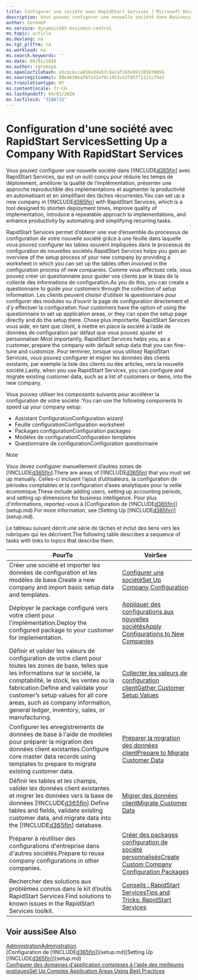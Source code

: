 ```yaml
---
title: Configurer une société avec RapidStart Services | Microsoft Docs
description: Vous pouvez configurer une nouvelle société dans Business Central avec RapidStart Services, qui est un outil conçu pour réduire les temps de déploiement, améliorer la qualité de l’implémentation, présenter une approche reproductible des implémentations et augmenter la productivité en automatisant et en simplifiant des tâches récurrentes.
author: SorenGP
ms.service: dynamics365-business-central
ms.topic: article
ms.devlang: na
ms.tgt_pltfrm: na
ms.workload: na
ms.search.keywords: ''
ms.date: 04/01/2020
ms.author: sgroespe
ms.openlocfilehash: e5cbcbccab56ed4ab7c8ac4f165e991385878056
ms.sourcegitcommit: 88e4b30eaf6fa32af0c1452ce2f85ff1111c75e2
ms.translationtype: HT
ms.contentlocale: fr-CH
ms.lasthandoff: 04/01/2020
ms.locfileid: "3186731"
---
```

# <a name="setting-up-a-company-with-rapidstart-services"></a><span data-ttu-id="6764c-103">Configuration d'une société avec RapidStart Services</span><span class="sxs-lookup"><span data-stu-id="6764c-103">Setting Up a Company With RapidStart Services</span></span>
<span data-ttu-id="6764c-104">Vous pouvez configurer une nouvelle société dans [!INCLUDE[d365fin](includes/d365fin_md.md)] avec RapidStart Services, qui est un outil conçu pour réduire les temps de déploiement, améliorer la qualité de l’implémentation, présenter une approche reproductible des implémentations et augmenter la productivité en automatisant et en simplifiant des tâches récurrentes.</span><span class="sxs-lookup"><span data-stu-id="6764c-104">You can set up a new company in [!INCLUDE[d365fin](includes/d365fin_md.md)] with RapidStart Services, which is a tool designed to shorten deployment times, improve quality of implementation, introduce a repeatable approach to implementations, and enhance productivity by automating and simplifying recurring tasks.</span></span>  

<span data-ttu-id="6764c-105">RapidStart Services permet d’obtenir une vue d’ensemble du processus de configuration de votre nouvelle société grâce à une feuille dans laquelle vous pouvez configurer les tables souvent impliquées dans le processus de configuration de nouvelles sociétés.</span><span class="sxs-lookup"><span data-stu-id="6764c-105">RapidStart Services helps you gain an overview of the setup process of your new company by providing a worksheet in which you can set up the tables often involved in the configuration process of new companies.</span></span> <span data-ttu-id="6764c-106">Comme vous effectuez cela, vous pouvez créer un questionnaire pour guider vos clients par le biais de la collecte des informations de configuration.</span><span class="sxs-lookup"><span data-stu-id="6764c-106">As you do this, you can create a questionnaire to guide your customers through the collection of setup information.</span></span> <span data-ttu-id="6764c-107">Les clients peuvent choisir d’utiliser le questionnaire pour configurer des modules ou d’ouvrir la page de configuration directement et d'y effectuer la configuration.</span><span class="sxs-lookup"><span data-stu-id="6764c-107">Your customers have the option of using the questionnaire to set up application areas, or they can open the setup page directly and do the setup there.</span></span> <span data-ttu-id="6764c-108">Chose plus importante, RapidStart Services vous aide, en tant que client, à mettre en place la société à l’aide de données de configuration par défaut que vous pouvez ajuster et personnaliser.</span><span class="sxs-lookup"><span data-stu-id="6764c-108">Most importantly, RapidStart Services helps you, as a customer, prepare the company with default setup data that you can fine-tune and customize.</span></span> <span data-ttu-id="6764c-109">Pour terminer, lorsque vous utilisez RapidStart Services, vous pouvez configurer et migrer les données des clients existants, par exemple la liste des clients ou des articles, vers la nouvelle société.</span><span class="sxs-lookup"><span data-stu-id="6764c-109">Lastly, when you use RapidStart Services, you can configure and migrate existing customer data, such as a list of customers or items, into the new company.</span></span>

<span data-ttu-id="6764c-110">Vous pouvez utiliser les composants suivants pour accélérer la configuration de votre société :</span><span class="sxs-lookup"><span data-stu-id="6764c-110">You can use the following components to speed up your company setup:</span></span>  

-   <span data-ttu-id="6764c-111">Assistant Configuration</span><span class="sxs-lookup"><span data-stu-id="6764c-111">Configuration wizard</span></span>  
-   <span data-ttu-id="6764c-112">Feuille configuration</span><span class="sxs-lookup"><span data-stu-id="6764c-112">Configuration worksheet</span></span>  
-   <span data-ttu-id="6764c-113">Packages configuration</span><span class="sxs-lookup"><span data-stu-id="6764c-113">Configuration packages</span></span>  
-   <span data-ttu-id="6764c-114">Modèles de configuration</span><span class="sxs-lookup"><span data-stu-id="6764c-114">Configuration templates</span></span>  
-   <span data-ttu-id="6764c-115">Questionnaire de configuration</span><span class="sxs-lookup"><span data-stu-id="6764c-115">Configuration questionnaire</span></span>  

> [!Note]  
>  <span data-ttu-id="6764c-116">Vous devez configurer manuellement d’autres zones de [!INCLUDE[d365fin](includes/d365fin_md.md)].</span><span class="sxs-lookup"><span data-stu-id="6764c-116">There are areas of [!INCLUDE[d365fin](includes/d365fin_md.md)] that you must set up manually.</span></span> <span data-ttu-id="6764c-117">Celles-ci incluent l’ajout d’utilisateurs, la configuration de périodes comptables et la configuration d’axes analytiques pour la veille économique.</span><span class="sxs-lookup"><span data-stu-id="6764c-117">These include adding users, setting up accounting periods, and setting up dimensions for business intelligence.</span></span> <span data-ttu-id="6764c-118">Pour plus d'informations, reportez-vous à [Configuration de [!INCLUDE[d365fin](includes/d365fin_md.md)]](setup.md).</span><span class="sxs-lookup"><span data-stu-id="6764c-118">For more information, see [Setting Up [!INCLUDE[d365fin](includes/d365fin_md.md)]](setup.md).</span></span>

 <span data-ttu-id="6764c-119">Le tableau suivant décrit une série de tâches et inclut des liens vers les rubriques qui les décrivent.</span><span class="sxs-lookup"><span data-stu-id="6764c-119">The following table describes a sequence of tasks with links to topics that describe them.</span></span>

|<span data-ttu-id="6764c-120">**Pour**</span><span class="sxs-lookup"><span data-stu-id="6764c-120">**To**</span></span>|<span data-ttu-id="6764c-121">**Voir**</span><span class="sxs-lookup"><span data-stu-id="6764c-121">**See**</span></span>|  
|------------|-------------|  
|<span data-ttu-id="6764c-122">Créer une société et importer les données de configuration et les modèles de base.</span><span class="sxs-lookup"><span data-stu-id="6764c-122">Create a new company and import basic setup data and templates.</span></span>|[<span data-ttu-id="6764c-123">Configurer une société</span><span class="sxs-lookup"><span data-stu-id="6764c-123">Set Up Company Configuration</span></span>](admin-set-up-company-configuration.md)|  
|<span data-ttu-id="6764c-124">Déployer le package configuré vers votre client pour l'implémentation.</span><span class="sxs-lookup"><span data-stu-id="6764c-124">Deploy the configured package to your customer for implementation.</span></span>|[<span data-ttu-id="6764c-125">Appliquer des configurations aux nouvelles sociétés</span><span class="sxs-lookup"><span data-stu-id="6764c-125">Apply Configurations to New Companies</span></span>](admin-apply-configuration-to-new-companies.md)|
|<span data-ttu-id="6764c-126">Définir et valider les valeurs de configuration de votre client pour toutes les zones de base, telles que les informations sur la société, la comptabilité, le stock, les ventes ou la fabrication.</span><span class="sxs-lookup"><span data-stu-id="6764c-126">Define and validate your customer’s setup values for all core areas, such as company information, general ledger, inventory, sales, or manufacturing.</span></span>|[<span data-ttu-id="6764c-127">Collecter les valeurs de configuration client</span><span class="sxs-lookup"><span data-stu-id="6764c-127">Gather Customer Setup Values</span></span>](admin-gather-customer-setup-values.md)|  
|<span data-ttu-id="6764c-128">Configurer les enregistrements de données de base à l'aide de modèles pour préparer la migration des données client existantes.</span><span class="sxs-lookup"><span data-stu-id="6764c-128">Configure core master data records using templates to prepare to migrate existing customer data.</span></span>|[<span data-ttu-id="6764c-129">Préparer la migration des données client</span><span class="sxs-lookup"><span data-stu-id="6764c-129">Prepare to Migrate Customer Data</span></span>](admin-use-templates-to-prepare-customer-data-for-migration.md)|  
|<span data-ttu-id="6764c-130">Définir les tables et les champs, valider les données client existantes et migrer les données vers la base de données [!INCLUDE[d365fin](includes/d365fin_md.md)].</span><span class="sxs-lookup"><span data-stu-id="6764c-130">Define tables and fields, validate existing customer data, and migrate data into the [!INCLUDE[d365fin](includes/d365fin_md.md)] database.</span></span>|[<span data-ttu-id="6764c-131">Migrer des données client</span><span class="sxs-lookup"><span data-stu-id="6764c-131">Migrate Customer Data</span></span>](admin-migrate-customer-data.md)|
|<span data-ttu-id="6764c-132">Préparer à réutiliser des configurations d'entreprise dans d'autres sociétés.</span><span class="sxs-lookup"><span data-stu-id="6764c-132">Prepare to reuse company configurations in other companies.</span></span>|[<span data-ttu-id="6764c-133">Créer des packages configuration de société personnalisés</span><span class="sxs-lookup"><span data-stu-id="6764c-133">Create Custom Company Configuration Packages</span></span>](admin-how-to-create-custom-company-configuration-packages.md)|
|<span data-ttu-id="6764c-134">Rechercher des solutions aux problèmes connus dans le kit d’outils RapidStart Services.</span><span class="sxs-lookup"><span data-stu-id="6764c-134">Find solutions to known issues in the RapidStart Services toolkit.</span></span>|[<span data-ttu-id="6764c-135">Conseils : RapidStart Services</span><span class="sxs-lookup"><span data-stu-id="6764c-135">Tips and Tricks: RapidStart Services</span></span>](admin-tips-and-tricks-rapidstart-services.md)|  

## <a name="see-also"></a><span data-ttu-id="6764c-136">Voir aussi</span><span class="sxs-lookup"><span data-stu-id="6764c-136">See Also</span></span>  
[<span data-ttu-id="6764c-137">Administration</span><span class="sxs-lookup"><span data-stu-id="6764c-137">Administration</span></span>](admin-setup-and-administration.md)  
<span data-ttu-id="6764c-138">[Configuration de [!INCLUDE[d365fin](includes/d365fin_md.md)]](setup.md)</span><span class="sxs-lookup"><span data-stu-id="6764c-138">[Setting Up [!INCLUDE[d365fin](includes/d365fin_md.md)]](setup.md)</span></span>  
[<span data-ttu-id="6764c-139">Configurer des domaines d'application complexes à l'aide des meilleures pratiques</span><span class="sxs-lookup"><span data-stu-id="6764c-139">Set Up Complex Application Areas Using Best Practices</span></span>](set-up-complex-application-areas-using-best-practices.md)   
